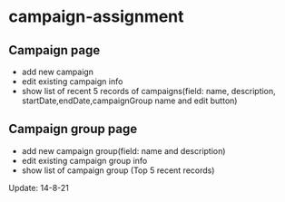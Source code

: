 # campaign-assignment
## Campaign page
- add new campaign 
- edit existing campaign info
- show  list of recent 5 records of campaigns(field: name, description, startDate,endDate,campaignGroup name and edit button)

## Campaign group page
- add new campaign group(field: name and description) 
- edit existing campaign group info
- show list of campaign group (Top 5 recent records)

Update: 14-8-21
